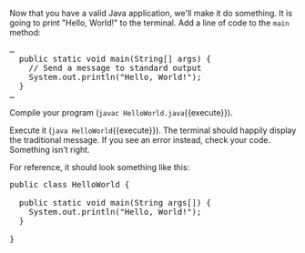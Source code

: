 Now that you have a valid Java application, we&apos;ll make it do something. It is going to print "Hello, World!" to the terminal.
Add a line of code to the `main` method:

<pre class="file">
&hellip;
  public static void main(String[] args) { 
    // Send a message to standard output 
    System.out.println("Hello, World!");
  }
&hellip;
</pre> 

Compile your program (`javac HelloWorld.java`{{execute}}).

Execute it (`java HelloWorld`{{execute}}). The terminal should happily display the traditional message. If you see an error instead, check your code. Something isn't right.

For reference, it should look something like this:
<pre class="file">
public class HelloWorld {
  
  public static void main(String args[]) {
    System.out.println("Hello, World!");
  }
  
}
</pre>